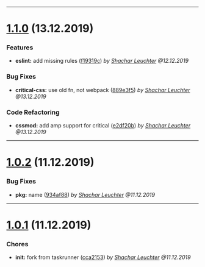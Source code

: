 
 *** 

# [1.1.0](https://github.com/jvmn/groundzero-taskrunner-webpack/compare/1.0.2...1.1.0) (13.12.2019)

 ### Features

* **eslint:**  add missing rules ([f19319c](https://github.com/jvmn/groundzero-taskrunner-webpack/commit/f19319c)) _by [Shachar Leuchter](shachar.leuchter@jvm.de) @12.12.2019_
 ### Bug Fixes

* **critical-css:**  use old fn, not webpack ([889e3f5](https://github.com/jvmn/groundzero-taskrunner-webpack/commit/889e3f5)) _by [Shachar Leuchter](shachar.leuchter@jvm.de) @13.12.2019_
 ### Code Refactoring

* **cssmod:**  add amp support for critical ([e2df20b](https://github.com/jvmn/groundzero-taskrunner-webpack/commit/e2df20b)) _by [Shachar Leuchter](shachar.leuchter@jvm.de) @13.12.2019_

 *** 

# [1.0.2](https://github.com/jvmn/groundzero-taskrunner-webpack/compare/1.0.1...1.0.2) (11.12.2019)

 ### Bug Fixes

* **pkg:**  name ([934af88](https://github.com/jvmn/groundzero-taskrunner-webpack/commit/934af88)) _by [Shachar Leuchter](shachar.leuchter@jvm.de) @11.12.2019_

 *** 

# [1.0.1](https://github.com/jvmn/groundzero-taskrunner-webpack/compare/1.0.0...1.0.1) (11.12.2019)

 ### Chores

* **init:**  fork from taskrunner ([cca2153](https://github.com/jvmn/groundzero-taskrunner-webpack/commit/cca2153)) _by [Shachar Leuchter](shachar.leuchter@jvm.de) @11.12.2019_
